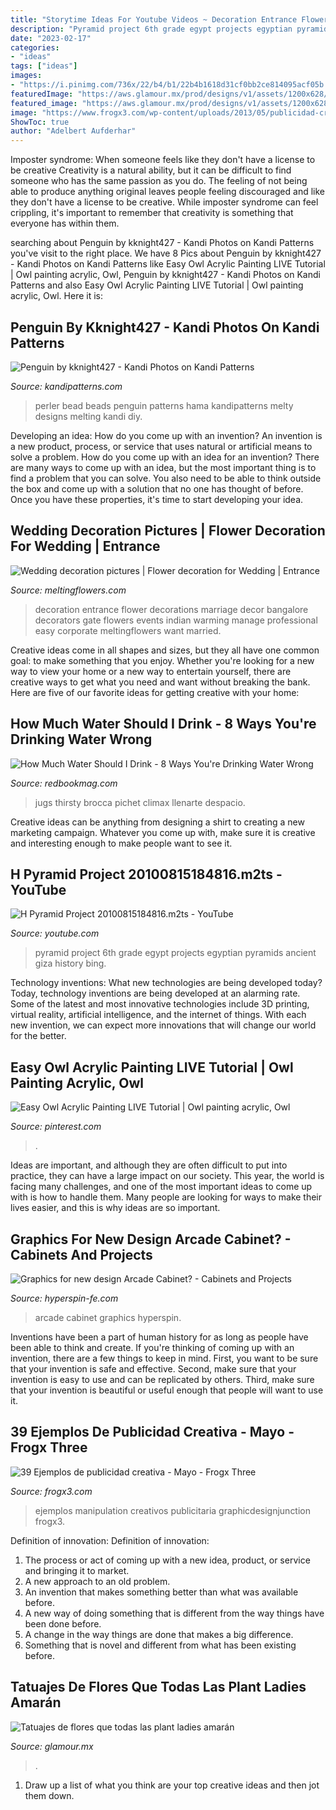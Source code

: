 ```yaml
---
title: "Storytime Ideas For Youtube Videos ~ Decoration Entrance Flower Decorations Marriage Decor Bangalore Decorators Gate Flowers Events Indian Warming Manage Professional Easy Corporate Meltingflowers Want Married"
description: "Pyramid project 6th grade egypt projects egyptian pyramids ancient giza history bing"
date: "2023-02-17"
categories:
- "ideas"
tags: ["ideas"]
images:
- "https://i.pinimg.com/736x/22/b4/b1/22b4b1618d31cf0bb2ce814095acf05b.jpg"
featuredImage: "https://aws.glamour.mx/prod/designs/v1/assets/1200x628/252312.jpg"
featured_image: "https://aws.glamour.mx/prod/designs/v1/assets/1200x628/252312.jpg"
image: "https://www.frogx3.com/wp-content/uploads/2013/05/publicidad-creativas-aleavys.jpg"
ShowToc: true
author: "Adelbert Aufderhar"
---
```



Imposter syndrome: When someone feels like they don't have a license to be creative
Creativity is a natural ability, but it can be difficult to find someone who has the same passion as you do. The feeling of not being able to produce anything original leaves people feeling discouraged and like they don't have a license to be creative. While imposter syndrome can feel crippling, it's important to remember that creativity is something that everyone has within them.

	

		
searching about Penguin by kknight427 - Kandi Photos on Kandi Patterns you've visit to the right place. We have 8 Pics about Penguin by kknight427 - Kandi Photos on Kandi Patterns like Easy Owl Acrylic Painting LIVE Tutorial | Owl painting acrylic, Owl, Penguin by kknight427 - Kandi Photos on Kandi Patterns and also Easy Owl Acrylic Painting LIVE Tutorial | Owl painting acrylic, Owl. Here it is:
		
    
## Penguin By Kknight427 - Kandi Photos On Kandi Patterns

<img loading=lazy src="https://photos.kandipatterns.com/619293e1-f40e-4c9d-9099-3caf113c4ebd/20150923_093501.resize_700x.jpg" onerror="this.onerror=null;this.src='https://tse2.mm.bing.net/th?id=OIP.BktyI4cWtY2_W0aO7uCNfAHaNK&amp;pid=15.1';" alt="Penguin by kknight427 - Kandi Photos on Kandi Patterns">

_Source: kandipatterns.com_

>perler bead beads penguin patterns hama kandipatterns melty designs melting kandi diy. 

	

Developing an idea: How do you come up with an invention?
An invention is a new product, process, or service that uses natural or artificial means to solve a problem. How do you come up with an idea for an invention? There are many ways to come up with an idea, but the most important thing is to find a problem that you can solve. You also need to be able to think outside the box and come up with a solution that no one has thought of before. Once you have these properties, it's time to start developing your idea.

    
## Wedding Decoration Pictures | Flower Decoration For Wedding | Entrance

<img loading=lazy src="http://www.meltingflowers.com/img/gallery/entrance/flower-decoration-pictures-thumb-2.jpg" onerror="this.onerror=null;this.src='https://tse1.mm.bing.net/th?id=OIP.EyXG0BQP1XcWyocoVIb4awHaLk&amp;pid=15.1';" alt="Wedding decoration pictures | Flower decoration for Wedding | Entrance">

_Source: meltingflowers.com_

>decoration entrance flower decorations marriage decor bangalore decorators gate flowers events indian warming manage professional easy corporate meltingflowers want married. 

	

Creative ideas come in all shapes and sizes, but they all have one common goal: to make something that you enjoy. Whether you're looking for a new way to view your home or a new way to entertain yourself, there are creative ways to get what you need and want without breaking the bank. Here are five of our favorite ideas for getting creative with your home: 

    
## How Much Water Should I Drink - 8 Ways You&#039;re Drinking Water Wrong

<img loading=lazy src="https://hips.hearstapps.com/rbk.h-cdn.co/assets/15/29/3200x4794/gallery-1436894463-gettyimages-98951808.jpg?resize=980:*" onerror="this.onerror=null;this.src='https://tse2.mm.bing.net/th?id=OIP.cnsnRcJNgEJW7w_QO4IOygHaLG&amp;pid=15.1';" alt="How Much Water Should I Drink - 8 Ways You&#039;re Drinking Water Wrong">

_Source: redbookmag.com_

>jugs thirsty brocca pichet climax llenarte despacio. 

	

Creative ideas can be anything from designing a shirt to creating a new marketing campaign. Whatever you come up with, make sure it is creative and interesting enough to make people want to see it.

    
## H Pyramid Project 20100815184816.m2ts - YouTube

<img loading=lazy src="http://i1.ytimg.com/vi/PsC12xKnGJ8/maxresdefault.jpg" onerror="this.onerror=null;this.src='https://tse3.mm.bing.net/th?id=OIP.4yve7JeGM9GndOrMnV-yOAHaEK&amp;pid=15.1';" alt="H Pyramid Project 20100815184816.m2ts - YouTube">

_Source: youtube.com_

>pyramid project 6th grade egypt projects egyptian pyramids ancient giza history bing. 

	

Technology inventions: What new technologies are being developed today?
Today, technology inventions are being developed at an alarming rate. Some of the latest and most innovative technologies include 3D printing, virtual reality, artificial intelligence, and the internet of things. With each new invention, we can expect more innovations that will change our world for the better.

    
## Easy Owl Acrylic Painting LIVE Tutorial | Owl Painting Acrylic, Owl

<img loading=lazy src="https://i.pinimg.com/736x/22/b4/b1/22b4b1618d31cf0bb2ce814095acf05b.jpg" onerror="this.onerror=null;this.src='https://tse1.mm.bing.net/th?id=OIP.R-NOe6Tjq2rLhRiKH5XIkQHaEK&amp;pid=15.1';" alt="Easy Owl Acrylic Painting LIVE Tutorial | Owl painting acrylic, Owl">

_Source: pinterest.com_

>. 

	

Ideas are important, and although they are often difficult to put into practice, they can have a large impact on our society. This year, the world is facing many challenges, and one of the most important ideas to come up with is how to handle them. Many people are looking for ways to make their lives easier, and this is why ideas are so important.

    
## Graphics For New Design Arcade Cabinet? - Cabinets And Projects

<img loading=lazy src="https://hyperspin-fe.com/uploads/monthly_2019_02/20181224_143250.jpg.7a23a68aeb374385df1506557eaa1f2e.jpg" onerror="this.onerror=null;this.src='https://tse4.mm.bing.net/th?id=OIP.hu1i5injSBUS9RyEo_2inwHaJ4&amp;pid=15.1';" alt="Graphics for new design Arcade Cabinet? - Cabinets and Projects">

_Source: hyperspin-fe.com_

>arcade cabinet graphics hyperspin. 

	

Inventions have been a part of human history for as long as people have been able to think and create. If you're thinking of coming up with an invention, there are a few things to keep in mind. First, you want to be sure that your invention is safe and effective. Second, make sure that your invention is easy to use and can be replicated by others. Third, make sure that your invention is beautiful or useful enough that people will want to use it.

    
## 39 Ejemplos De Publicidad Creativa - Mayo - Frogx Three

<img loading=lazy src="https://www.frogx3.com/wp-content/uploads/2013/05/publicidad-creativas-aleavys.jpg" onerror="this.onerror=null;this.src='https://tse3.mm.bing.net/th?id=OIP.WwuORTaaeEAshtux_VZvjwHaKe&amp;pid=15.1';" alt="39 Ejemplos de publicidad creativa - Mayo - Frogx Three">

_Source: frogx3.com_

>ejemplos manipulation creativos publicitaria graphicdesignjunction frogx3. 

	

Definition of innovation:
Definition of innovation: 
1. The process or act of coming up with a new idea, product, or service and bringing it to market.
2. A new approach to an old problem. 
3. An invention that makes something better than what was available before.
4. A new way of doing something that is different from the way things have been done before.
5. A change in the way things are done that makes a big difference. 
6. Something that is novel and different from what has been existing before. 

    
## Tatuajes De Flores Que Todas Las Plant Ladies Amarán

<img loading=lazy src="https://aws.glamour.mx/prod/designs/v1/assets/1200x628/252312.jpg" onerror="this.onerror=null;this.src='https://tse2.mm.bing.net/th?id=OIP.pDeqJBBEXUr2AaIcyeQlXwHaD4&amp;pid=15.1';" alt="Tatuajes de flores que todas las plant ladies amarán">

_Source: glamour.mx_

>. 

	

1. Draw up a list of what you think are your top creative ideas and then jot them down.

